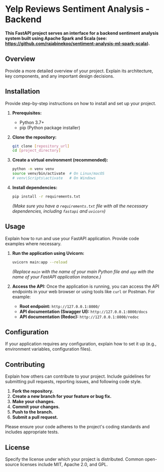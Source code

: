 # Yelp Reviews Sentiment Analysis - Backend

**This FastAPI project serves an interface for a backend sentiment analysis system built using Apache Spark and Scala (see: https://github.com/rajabinekoo/sentiment-analysis-ml-spark-scala).**

## Overview

Provide a more detailed overview of your project. Explain its architecture, key components, and any important design decisions.

## Installation

Provide step-by-step instructions on how to install and set up your project.

1.  **Prerequisites:**
    * Python 3.7+
    * pip (Python package installer)

2.  **Clone the repository:**
    ```bash
    git clone [repository_url]
    cd [project_directory]
    ```

3.  **Create a virtual environment (recommended):**
    ```bash
    python -m venv venv
    source venv/bin/activate  # On Linux/macOS
    # venv\Scripts\activate   # On Windows
    ```

4.  **Install dependencies:**
    ```bash
    pip install -r requirements.txt
    ```
    *(Make sure you have a `requirements.txt` file with all the necessary dependencies, including `fastapi` and `uvicorn`)*

## Usage

Explain how to run and use your FastAPI application. Provide code examples where necessary.

1.  **Run the application using Uvicorn:**
    ```bash
    uvicorn main:app --reload
    ```
    *(Replace `main` with the name of your main Python file and `app` with the name of your FastAPI application instance.)*

2.  **Access the API:**
    Once the application is running, you can access the API endpoints in your web browser or using tools like `curl` or Postman. For example:

    * **Root endpoint:** `http://127.0.0.1:8000/`
    * **API documentation (Swagger UI):** `http://127.0.0.1:8000/docs`
    * **API documentation (Redoc):** `http://127.0.0.1:8000/redoc`

## Configuration

If your application requires any configuration, explain how to set it up (e.g., environment variables, configuration files).

## Contributing

Explain how others can contribute to your project. Include guidelines for submitting pull requests, reporting issues, and following code style.

1.  **Fork the repository.**
2.  **Create a new branch for your feature or bug fix.**
3.  **Make your changes.**
4.  **Commit your changes.**
5.  **Push to the branch.**
6.  **Submit a pull request.**

Please ensure your code adheres to the project's coding standards and includes appropriate tests.

## License

Specify the license under which your project is distributed. Common open-source licenses include MIT, Apache 2.0, and GPL.